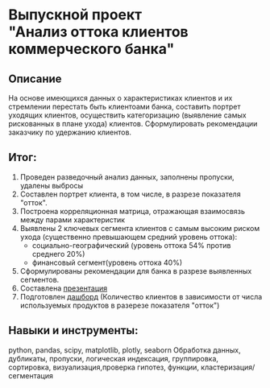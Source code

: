 # Выпускной проект<BR> "Анализ оттока клиентов коммерческого банка"

## Описание

На основе имеющихся данных о характеристиках клиентов и их стремлении перестать быть клиентоами банка, составить портрет уходящих клиентов, осуществить категоризацию (выявление самых рискованных в плане ухода) клиентов. Сформулировать рекомендации заказчику по удержанию клиентов.

## Итог:
1. Проведен разведочный анализ данных, заполнены пропуски, удалены выбросы
2. Составлен портрет клиента, в том числе, в разрезе показателя "отток".
3. Построена корреляционная матрица, отражающая взаимосвязь между парами характеристик
4. Выявлены 2 ключевых сегмента клиентов с самым высоким риском ухода (существенно превышающем средний уровень оттока):
    - социально-географический (уровень оттока 54% против среднего 20%)
    - финансовый сегмент(уровень оттока 40%)
5. Сформулированы  рекомендации для банка в разрезе выявленных сегментов.
6. Составлена [презентация](Проект_Анализ_оттока_клиентов_коммерческого_банка/presentation_client_churn.pdf)
7. Подготовлен [дашборд](https://public.tableau.com/app/profile/rustam.aliev/viz/final_aliev_dash/dash1) (Количество клиентов в зависимости от числа используемых продуктов в разерезе показателя "отток")


## Навыки и инструменты:
python, pandas, scipy, matplotlib, plotly, seaborn
Обработка данных, дубликаты, пропуски, логическая индексация, группировка, сортировка, визуализация,проверка гипотез, функции, кластеризация/сегментация
